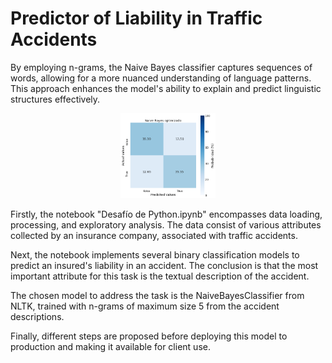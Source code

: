 # Predictor of Liability in Traffic Accidents

By employing n-grams, the Naive Bayes classifier captures sequences of words, allowing for a more nuanced understanding of language patterns. This approach enhances the model's ability to explain and predict linguistic structures effectively.

<div align="center">
    <img src="confusion-matrix.png" alt="Confusion Matrix" width="30%" style="background-color: white;">
</div>

Firstly, the notebook "Desafío de Python.ipynb" encompasses data loading, processing, and exploratory analysis. The data consist of various attributes collected by an insurance company, associated with traffic accidents.

Next, the notebook implements several binary classification models to predict an insured's liability in an accident. The conclusion is that the most important attribute for this task is the textual description of the accident.

The chosen model to address the task is the NaiveBayesClassifier from NLTK, trained with n-grams of maximum size 5 from the accident descriptions.

Finally, different steps are proposed before deploying this model to production and making it available for client use.
